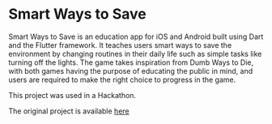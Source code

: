 # Smart Ways to Save
Smart Ways to Save is an education app for iOS and Android built using Dart and the Flutter framework. It teaches users smart ways to save the environment by changing routines in their daily life such as simple tasks like turning off the lights. The game takes inspiration from Dumb Ways to Die, with both games having the purpose of educating the public in mind, and users are required to make the right choice to progress in the game. 

This project was used in a Hackathon. 

The original project is available <a href=https://github.com/cindyhjli/smart-ways-to-save>here</a>